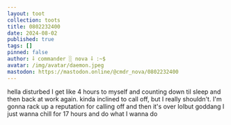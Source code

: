 ```yaml
---
layout: toot
collection: toots
title: 0802232400
date: 2024-08-02
published: true
tags: []
pinned: false
author: ⸸ commander ░ nova ⸸ :~$
avatar: /img/avatar/daemon.jpeg
mastodon: https://mastodon.online/@cmdr_nova/0802232400
---
```


hella disturbed I get like 4 hours to myself and counting down til sleep and then back at work again. kinda inclined to call off, but I really shouldn't. I'm gonna rack up a reputation for calling off and then it's over lolbut goddang I just wanna chill for 17 hours and do what I wanna do
